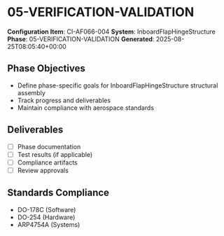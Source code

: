 # 05-VERIFICATION-VALIDATION

**Configuration Item**: CI-AF066-004
**System**: InboardFlapHingeStructure
**Phase**: 05-VERIFICATION-VALIDATION
**Generated**: 2025-08-25T08:05:40+00:00

## Phase Objectives
- Define phase-specific goals for InboardFlapHingeStructure structural assembly
- Track progress and deliverables
- Maintain compliance with aerospace standards

## Deliverables
- [ ] Phase documentation
- [ ] Test results (if applicable)
- [ ] Compliance artifacts
- [ ] Review approvals

## Standards Compliance
- DO-178C (Software)
- DO-254 (Hardware)
- ARP4754A (Systems)

